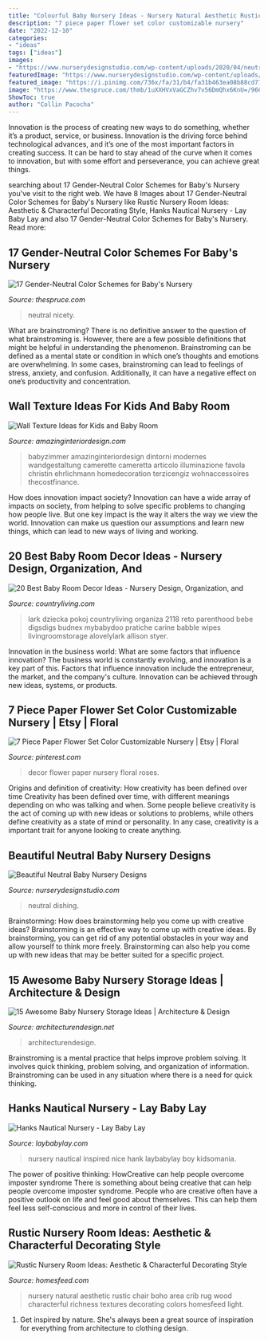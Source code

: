 ```yaml
---
title: "Colourful Baby Nursery Ideas - Nursery Natural Aesthetic Rustic Chair Boho Area Crib Rug Wood Characterful Richness Textures Decorating Colors Homesfeed Light"
description: "7 piece paper flower set color customizable nursery"
date: "2022-12-10"
categories:
- "ideas"
tags: ["ideas"]
images:
- "https://www.nurserydesignstudio.com/wp-content/uploads/2020/04/neutral-nursery-ideas-6.png"
featuredImage: "https://www.nurserydesignstudio.com/wp-content/uploads/2020/04/neutral-nursery-ideas-6.png"
featured_image: "https://i.pinimg.com/736x/fa/31/b4/fa31b463ea08b88cd77e5dfb6105bb90.jpg"
image: "https://www.thespruce.com/thmb/1uXXHVxVaGCZhv7v56DmQhx6KnU=/960x0/filters:no_upscale():max_bytes(150000):strip_icc()/RainbowNursery-56aa969a3df78cf772b45197.jpg"
ShowToc: true
author: "Collin Pacocha"
---
```



Innovation is the process of creating new ways to do something, whether it’s a product, service, or business. Innovation is the driving force behind technological advances, and it’s one of the most important factors in creating success. It can be hard to stay ahead of the curve when it comes to innovation, but with some effort and perseverance, you can achieve great things.

	

		
searching about 17 Gender-Neutral Color Schemes for Baby&#039;s Nursery you've visit to the right web. We have 8 Images about 17 Gender-Neutral Color Schemes for Baby&#039;s Nursery like Rustic Nursery Room Ideas: Aesthetic &amp; Characterful Decorating Style, Hanks Nautical Nursery - Lay Baby Lay and also 17 Gender-Neutral Color Schemes for Baby&#039;s Nursery. Read more:
		
    
## 17 Gender-Neutral Color Schemes For Baby&#039;s Nursery

<img loading=lazy src="https://www.thespruce.com/thmb/1uXXHVxVaGCZhv7v56DmQhx6KnU=/960x0/filters:no_upscale():max_bytes(150000):strip_icc()/RainbowNursery-56aa969a3df78cf772b45197.jpg" onerror="this.onerror=null;this.src='https://tse1.mm.bing.net/th?id=OIP.a9y_WUPisF17409hSiNpcwHaJ4&amp;pid=15.1';" alt="17 Gender-Neutral Color Schemes for Baby&#039;s Nursery">

_Source: thespruce.com_

>neutral nicety. 

	

What are brainstroming?
There is no definitive answer to the question of what brainstroming is. However, there are a few possible definitions that might be helpful in understanding the phenomenon. Brainstroming can be defined as a mental state or condition in which one’s thoughts and emotions are overwhelming. In some cases, brainstroming can lead to feelings of stress, anxiety, and confusion. Additionally, it can have a negative effect on one’s productivity and concentration.

    
## Wall Texture Ideas For Kids And Baby Room

<img loading=lazy src="https://www.amazinginteriordesign.com/wp-content/uploads/2020/05/4-14.jpg" onerror="this.onerror=null;this.src='https://tse2.mm.bing.net/th?id=OIP.xcSiQvifvjg_3kJX3bCPqgHaJQ&amp;pid=15.1';" alt="Wall Texture Ideas for Kids and Baby Room">

_Source: amazinginteriordesign.com_

>babyzimmer amazinginteriordesign dintorni modernes wandgestaltung camerette cameretta articolo illuminazione favola christin ehrlichmann homedecoration terzicengiz wohnaccessoires thecostfinance. 

	

How does innovation impact society?
Innovation can have a wide array of impacts on society, from helping to solve specific problems to changing how people live. But one key impact is the way it alters the way we view the world. Innovation can make us question our assumptions and learn new things, which can lead to new ways of living and working.

    
## 20 Best Baby Room Decor Ideas - Nursery Design, Organization, And

<img loading=lazy src="https://hips.hearstapps.com/clv.h-cdn.co/assets/17/15/1492188504-dsc05734.jpg?crop=1.0xw:1xh;center,top&amp;resize=768:*" onerror="this.onerror=null;this.src='https://tse3.mm.bing.net/th?id=OIP.9pIQ2zUJa0YS4VX35mTmCgHaLH&amp;pid=15.1';" alt="20 Best Baby Room Decor Ideas - Nursery Design, Organization, and">

_Source: countryliving.com_

>lark dziecka pokoj countryliving organiza 2118 reto parenthood bebe digsdigs budnex mybabydoo pratiche carine babble wipes livingroomstorage alovelylark allison styer. 

	

Innovation in the business world: What are some factors that influence innovation?
The business world is constantly evolving, and innovation is a key part of this. Factors that influence innovation include the entrepreneur, the market, and the company's culture. Innovation can be achieved through new ideas, systems, or products.

    
## 7 Piece Paper Flower Set Color Customizable Nursery | Etsy | Floral

<img loading=lazy src="https://i.pinimg.com/736x/fa/31/b4/fa31b463ea08b88cd77e5dfb6105bb90.jpg" onerror="this.onerror=null;this.src='https://tse3.mm.bing.net/th?id=OIP.IGbCBKHZ9FenQXlCIvrgywHaJ3&amp;pid=15.1';" alt="7 Piece Paper Flower Set Color Customizable Nursery | Etsy | Floral">

_Source: pinterest.com_

>decor flower paper nursery floral roses. 

	

Origins and definition of creativity: How creativity has been defined over time
Creativity has been defined over time, with different meanings depending on who was talking and when. Some people believe creativity is the act of coming up with new ideas or solutions to problems, while others define creativity as a state of mind or personality. In any case, creativity is a important trait for anyone looking to create anything.

    
## Beautiful Neutral Baby Nursery Designs

<img loading=lazy src="https://www.nurserydesignstudio.com/wp-content/uploads/2020/04/neutral-nursery-ideas-6.png" onerror="this.onerror=null;this.src='https://tse2.mm.bing.net/th?id=OIP.FQYfnig-nwQOurqI9ZvQJQHaLH&amp;pid=15.1';" alt="Beautiful Neutral Baby Nursery Designs">

_Source: nurserydesignstudio.com_

>neutral dishing. 

	

Brainstorming: How does brainstorming help you come up with creative ideas?
Brainstorming is an effective way to come up with creative ideas. By brainstorming, you can get rid of any potential obstacles in your way and allow yourself to think more freely. Brainstorming can also help you come up with new ideas that may be better suited for a specific project.

    
## 15 Awesome Baby Nursery Storage Ideas | Architecture &amp; Design

<img loading=lazy src="https://cdn.architecturendesign.net/wp-content/uploads/2014/09/1610.jpg" onerror="this.onerror=null;this.src='https://tse2.mm.bing.net/th?id=OIP.zggvcSd3BG-Se7QsO7PB9wHaLD&amp;pid=15.1';" alt="15 Awesome Baby Nursery Storage Ideas | Architecture &amp; Design">

_Source: architecturendesign.net_

>architecturendesign. 

	

Brainstroming is a mental practice that helps improve problem solving. It involves quick thinking, problem solving, and organization of information. Brainstroming can be used in any situation where there is a need for quick thinking.

    
## Hanks Nautical Nursery - Lay Baby Lay

<img loading=lazy src="https://res.cloudinary.com/laybabylay/image/upload/q_90,w_1200/hank_s_nursery_1_c19aqr.jpg" onerror="this.onerror=null;this.src='https://tse3.mm.bing.net/th?id=OIP.gni6Pd4MkwGqt39jZ_JcRgHaLH&amp;pid=15.1';" alt="Hanks Nautical Nursery - Lay Baby Lay">

_Source: laybabylay.com_

>nursery nautical inspired nice hank laybabylay boy kidsomania. 

	

The power of positive thinking: HowCreative can help people overcome imposter syndrome
There is something about being creative that can help people overcome imposter syndrome. People who are creative often have a positive outlook on life and feel good about themselves. This can help them feel less self-conscious and more in control of their lives.

    
## Rustic Nursery Room Ideas: Aesthetic &amp; Characterful Decorating Style

<img loading=lazy src="http://homesfeed.com/wp-content/uploads/2018/06/rustic-boho-nursery-room-idea-ethnic-area-rug-light-wood-baby-crib-light-wood-nursery-chair-natural-fiber-made-pouch-light-wood-floors.jpg" onerror="this.onerror=null;this.src='https://tse4.mm.bing.net/th?id=OIP.NrSqA5haXNHw6DKB6vztfAHaJQ&amp;pid=15.1';" alt="Rustic Nursery Room Ideas: Aesthetic &amp; Characterful Decorating Style">

_Source: homesfeed.com_

>nursery natural aesthetic rustic chair boho area crib rug wood characterful richness textures decorating colors homesfeed light. 

	

1. Get inspired by nature. She's always been a great source of inspiration for everything from architecture to clothing design.

